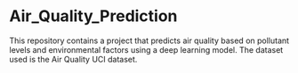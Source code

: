 # Air_Quality_Prediction
This repository contains a project that predicts air quality based on pollutant levels and environmental factors using a deep learning model. The dataset used is the Air Quality UCI dataset.
